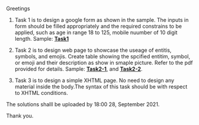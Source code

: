 Greetings

1. Task 1 is to design a google form as shown in the sample. The inputs in form should be filled appropriately and the required constrains to be applied, such as age in range 18 to 125, mobile nuumber of 10 digit length.
 Sample: **[Task1](Task1.png)**

2. Task 2 is to design web page to showcase the useage of entitis, symbols, and emojis. Create table showing the spcified entitim, symbol, or emoji and their description as show in smaple picture. Refer to the pdf provided for details.
 Sample: **[Task2-1](Task2-1.png)**, and **[Task2-2](Task2-2.png)**.

3. Task 3 is to design a simple XHTML page. No need to design any material inside the body.The syntax of this task should be with respect to XHTML conditions.

The solutions shalll be uploaded by 18:00 28, September 2021.

Thank you.